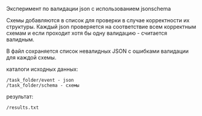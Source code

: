 Эксперимент по валидации json c использованием jsonschema

Схемы добавляются в список для проверки в случае корректности их структуры. 
Каждый json проверяется на соответствие всем корректным схемам и если проходит хотя бы 
одну валидацию - считается валидным. 

В файл сохраняется список невалидных JSON с ошибками валидации для каждой схемы.

каталоги исходных данных: 

    /task_folder/event - json
    /task_folder/schema - схемы

    
результат: 

    /results.txt
